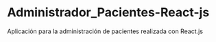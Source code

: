 # Administrador_Pacientes-React-js
 Aplicación para la administración de pacientes realizada con React.js
